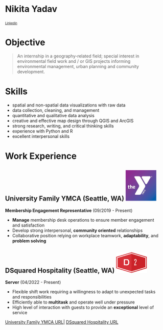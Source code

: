 # Nikita Yadav  

<span style ="font-size:10px;" >[Linkedin](https://www.linkedin.com/in/nikita-yadav18/)</span>

# Objective

> An internship in a geography-related field; special interest in environmental field work and / or GIS projects informing environmental management, urban planning and community development.

# Skills

- spatial and non-spatial data visualizations with raw data
- data collection, cleaning, and management
- quantitative and qualitative data analysis
- creative and effective map design through QGIS and ArcGIS
- strong research, writing, and critical thinking skills
- experience with Python and R
- excellent interpersonal skills

# Work Experience

## University Family YMCA (Seattle, WA) <img src=/img/ylogo.jpeg width="100"/>

**Membership Engagement Representative** (09/2019 - Present)

- **Manage** membership desk operations to ensure member engagement and 
satisfaction
- Develop strong interpersonal, **community oriented** relationships
- Collaborative position relying on workplace teamwork, **adaptability**, and **problem solving**  

## DSquared Hospitality (Seattle, WA) <img src=/img/dsquaredlogo.png width="100"/>

**Server** (04/2022 - Present)

- Flexible shift work requiring a willingness to adapt to unexpected tasks and responsibilities
- Efficiently able to **multitask** and operate well under pressure 
- High level of interaction with guests to provide an **exceptional** level of service  

[University Family YMCA URL](http://www.seattleymca.org)|
[DSquared Hospitality URL](https://www.dsquaredcompany.com/)
